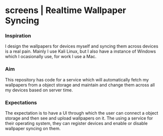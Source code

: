 # screens | Realtime Wallpaper Syncing

### Inspiration
I design the wallpapers for devices myself and syncing them across devices is a real pain. Mainly I use Kali Linux, but I also have a instance of Windows which I ocasionally use, for work I use a Mac.
### Aim
This repository has code for a service which will automatically fetch my wallpapers from a object storage and maintain and change them across all my devices based on server time.
### Expectations
The expectation is to have a UI through which the user can connect a object storage and then see and upload wallpapers on it. The using a service for their operating system, they can register devices and enable or disable wallpaper syncing on them.
